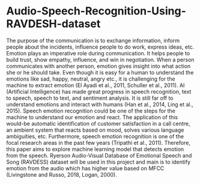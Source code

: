# Audio-Speech-Recognition-Using-RAVDESH-dataset

The purpose of the communication is to exchange information, inform people about the incidents,
influence people to do work, express ideas, etc. Emotion plays an imperative role during communication.
It helps people to build trust, show empathy, influence, and win in negotiation. When a person
communicates with another person, emotion gives insight into what action she or he should take.
Even though it is easy for a human to understand the emotions like sad, happy, neutral, angry etc., it is
challenging for the machine to extract emotion (El Ayadi et al., 2011, Schuller et al., 2011). AI (Artificial
Intelligence) has made great progress in speech recognition, text to speech, speech to text, and
sentiment analysis. It is still far off to understand emotions and interact with humans (Han et al., 2014, Ling
et al., 2015).
Speech emotion recognition could be one of the steps for the machine to understand our emotion and
react. The application of this would-be automatic identification of customer satisfaction in a call centre,
an ambient system that reacts based on mood, solves various language ambiguities, etc.
Furthermore, speech emotion recognition is one of the focal research areas in the past few years (Tripathi
et al., 2011). Therefore, this paper aims to explore machine learning model that detects emotion from
the speech. Ryerson Audio-Visual Database of Emotional Speech and Song (RAVDESS) dataset will be
used in this project and main is to identify emotion from the audio which has higher value based on
MFCC (Livingstone and Russo, 2018, Logan, 2000).
